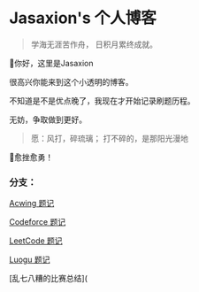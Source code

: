 # Jasaxion's 个人博客

> 学海无涯苦作舟，
> 					日积月累终成就。

👋你好，这里是Jasaxion

很高兴你能来到这个小透明的博客。

不知道是不是优点晚了，我现在才开始记录刷题历程。

无妨，争取做到更好。

> 愿：风打，碎琉璃；
> 			打不碎的，是那阳光漫地

💪愈挫愈勇！

### 分支：

[Acwing 题记](Acwing/acwing题记.md)

[Codeforce 题记](Codeforce/Codeforce题记.md)

[LeetCode 题记](LeetCode/LeetCode题记.md)

[Luogu 题记](Luogu/Luogu题记.md)

[乱七八糟的比赛总结](